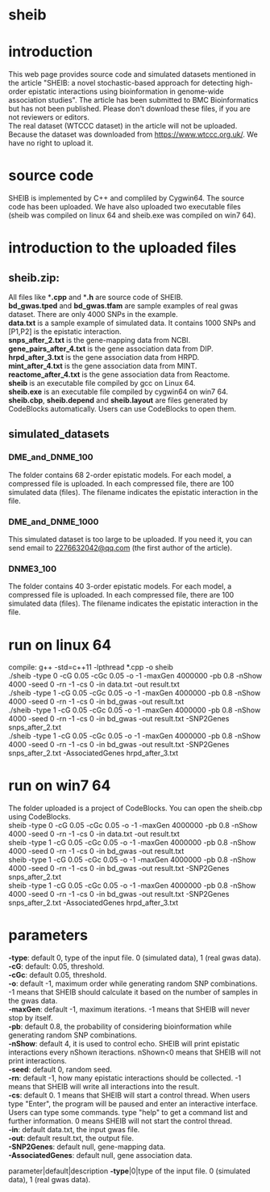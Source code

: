# sheib
# introduction
This web page provides source code and simulated datasets mentioned in the article "SHEIB: a novel stochastic-based approach for detecting high-order epistatic interactions using bioinformation in genome-wide association studies". The article has been submitted to BMC Bioinformatics but has not been published. Please don't download these files, if you are not reviewers or editors.<br>
The real dataset (WTCCC dataset) in the article will not be uploaded. Because the dataset was downloaded from https://www.wtccc.org.uk/. We have no right to upload it.
# source code
SHEIB is implemented by C++ and compliled by Cygwin64. The source code has been uploaded. We have also uploaded two executable files (sheib was compiled on linux 64 and sheib.exe was compiled on win7 64).
# introduction to the uploaded files
## sheib.zip:
All files like ***.cpp** and ***.h** are source code of SHEIB.<br>
**bd_gwas.tped** and **bd_gwas.tfam** are sample examples of real gwas dataset. There are only 4000 SNPs in the example.<br>
**data.txt** is a sample example of simulated data. It contains 1000 SNPs and [P1,P2] is the epistatic interaction.<br>
**snps_after_2.txt** is the gene-mapping data from NCBI.<br>
**gene_pairs_after_4.txt** is the gene association data from DIP.<br>
**hrpd_after_3.txt** is the gene association data from HRPD.<br>
**mint_after_4.txt** is the gene association data from MINT.<br>
**reactome_after_4.txt** is the gene association data from Reactome.<br>
**sheib** is an executable file compiled by gcc on Linux 64.<br>
**sheib.exe** is an executable file compiled by cygwin64 on win7 64.<br>
**sheib.cbp**, **sheib.depend** and **sheib.layout** are files generated by CodeBlocks automatically. Users can use CodeBlocks to open them.<br>
## simulated_datasets
### DME_and_DNME_100
The folder contains 68 2-order epistatic models. For each model, a compressed file is uploaded. In each compressed file, there are 100 simulated data (files). The filename indicates the epistatic interaction in the file.
### DME_and_DNME_1000
This simulated dataset is too large to be uploaded. If you need it, you can send email to 2276632042@qq.com (the first author of the article).<br>
### DNME3_100
The folder contains 40 3-order epistatic models. For each model, a compressed file is uploaded. In each compressed file, there are 100 simulated data (files). The filename indicates the epistatic interaction in the file.
# run on linux 64
compile: g++ -std=c++11 -lpthread *.cpp -o sheib<br>
./sheib -type 0 -cG 0.05 -cGc 0.05 -o -1 -maxGen 4000000 -pb 0.8 -nShow 4000 -seed 0 -rn -1 -cs 0 -in data.txt -out result.txt<br>
./sheib -type 1 -cG 0.05 -cGc 0.05 -o -1 -maxGen 4000000 -pb 0.8 -nShow 4000 -seed 0 -rn -1 -cs 0 -in bd_gwas -out result.txt<br>
./sheib -type 1 -cG 0.05 -cGc 0.05 -o -1 -maxGen 4000000 -pb 0.8 -nShow 4000 -seed 0 -rn -1 -cs 0 -in bd_gwas -out result.txt -SNP2Genes snps_after_2.txt<br>
./sheib -type 1 -cG 0.05 -cGc 0.05 -o -1 -maxGen 4000000 -pb 0.8 -nShow 4000 -seed 0 -rn -1 -cs 0 -in bd_gwas -out result.txt -SNP2Genes snps_after_2.txt -AssociatedGenes hrpd_after_3.txt<br>
# run on win7 64
The folder uploaded is a project of CodeBlocks. You can open the sheib.cbp using CodeBlocks.<br>
sheib -type 0 -cG 0.05 -cGc 0.05 -o -1 -maxGen 4000000 -pb 0.8 -nShow 4000 -seed 0 -rn -1 -cs 0 -in data.txt -out result.txt<br>
sheib -type 1 -cG 0.05 -cGc 0.05 -o -1 -maxGen 4000000 -pb 0.8 -nShow 4000 -seed 0 -rn -1 -cs 0 -in bd_gwas -out result.txt<br>
sheib -type 1 -cG 0.05 -cGc 0.05 -o -1 -maxGen 4000000 -pb 0.8 -nShow 4000 -seed 0 -rn -1 -cs 0 -in bd_gwas -out result.txt -SNP2Genes snps_after_2.txt<br>
sheib -type 1 -cG 0.05 -cGc 0.05 -o -1 -maxGen 4000000 -pb 0.8 -nShow 4000 -seed 0 -rn -1 -cs 0 -in bd_gwas -out result.txt -SNP2Genes snps_after_2.txt -AssociatedGenes hrpd_after_3.txt<br>
# parameters
**-type**: default 0, type of the input file. 0 (simulated data), 1 (real gwas data).<br>
**-cG**: default: 0.05, threshold.<br>
**-cGc**: default 0.05, threshold.<br>
**-o**: default -1, maximum order while generating random SNP combinations. -1 means that SHEIB should calculate it based on the number of samples in the gwas data.<br>
**-maxGen**: default -1, maximum iterations. -1 means that SHEIB will never stop by itself.<br>
**-pb**: default 0.8, the probability of considering bioinformation while generating random SNP combinations.<br>
**-nShow**: default 4, it is used to control echo. SHEIB will print epistatic interactions every nShown iteractions. nShown<0 means that SHEIB will not print interactions.<br>
**-seed**: default 0, random seed.<br>
**-rn**: default -1, how many epistatic interactions should be collected. -1 means that SHEIB will write all interactions into the result.<br>
**-cs**: default 0. 1 means that SHEIB will start a control thread. When users type "Enter", the program will be paused and enter an interactive interface. Users can type some commands. type "help" to get a command list and further information. 0 means SHEIB will not start the control thread.<br>
**-in**: default data.txt, the input gwas file.<br>
**-out**: default result.txt, the output file.<br>
**-SNP2Genes**: default null, gene-mapping data.<br>
**-AssociatedGenes**: default null, gene association data.<br>

parameter|default|description
**-type**|0|type of the input file. 0 (simulated data), 1 (real gwas data).

